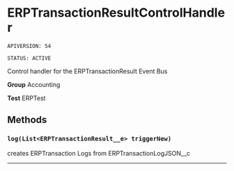 # ERPTransactionResultControlHandler

`APIVERSION: 54`

`STATUS: ACTIVE`

Control handler for the ERPTransactionResult Event Bus


**Group** Accounting


**Test** ERPTest

## Methods
### `log(List<ERPTransactionResult__e> triggerNew)`

creates ERPTransaction Logs from ERPTransactionLogJSON__c

---
